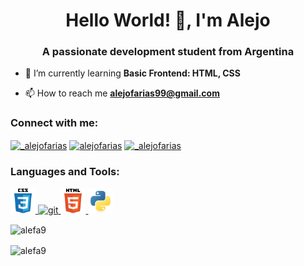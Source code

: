 <h1 align="center">Hello World! 👋, I'm Alejo</h1>
<h3 align="center">A passionate development student from Argentina</h3>

- 🌱 I’m currently learning **Basic Frontend: HTML, CSS**

- 📫 How to reach me **alejofarias99@gmail.com**

<h3 align="left">Connect with me:</h3>
<p align="left">
<a href="https://twitter.com/_alejofarias" target="blank"><img align="center" src="https://raw.githubusercontent.com/rahuldkjain/github-profile-readme-generator/master/src/images/icons/Social/twitter.svg" alt="_alejofarias" height="30" width="40" /></a>
<a href="https://linkedin.com/in/alejofarias" target="blank"><img align="center" src="https://raw.githubusercontent.com/rahuldkjain/github-profile-readme-generator/master/src/images/icons/Social/linked-in-alt.svg" alt="alejofarias" height="30" width="40" /></a>
<a href="https://instagram.com/_alejofarias" target="blank"><img align="center" src="https://raw.githubusercontent.com/rahuldkjain/github-profile-readme-generator/master/src/images/icons/Social/instagram.svg" alt="_alejofarias" height="30" width="40" /></a>
</p>

<h3 align="left">Languages and Tools:</h3>
<p align="left"> <a href="https://www.w3schools.com/css/" target="_blank"> <img src="https://raw.githubusercontent.com/devicons/devicon/master/icons/css3/css3-original-wordmark.svg" alt="css3" width="40" height="40"/> </a> <a href="https://git-scm.com/" target="_blank"> <img src="https://www.vectorlogo.zone/logos/git-scm/git-scm-icon.svg" alt="git" width="40" height="40"/> </a> <a href="https://www.w3.org/html/" target="_blank"> <img src="https://raw.githubusercontent.com/devicons/devicon/master/icons/html5/html5-original-wordmark.svg" alt="html5" width="40" height="40"/> </a> <a href="https://www.python.org" target="_blank"> <img src="https://raw.githubusercontent.com/devicons/devicon/master/icons/python/python-original.svg" alt="python" width="40" height="40"/> </a> </p>

<p><img align="center" src="https://github-readme-streak-stats.herokuapp.com/?user=alefa9&" alt="alefa9" /></p>

<p><img align="center" src="https://github-readme-stats.vercel.app/api/top-langs?username=alefa9&show_icons=true&locale=en&layout=compact" alt="alefa9" /></p>
